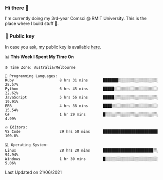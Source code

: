 ### Hi there 👋

I'm currently doing my 3rd-year Comsci @ RMIT University. This is the place where I build stuff 👀. 

### 🔑 Public key

In case you ask, my public key is available [here](https://public.auspham.dev/).

<!--START_SECTION:waka-->
📊 **This Week I Spent My Time On** 

```text
⌚︎ Time Zone: Australia/Melbourne

💬 Programming Languages: 
Ruby                     8 hrs 31 mins       ███████░░░░░░░░░░░░░░░░░░   28.57% 
Python                   6 hrs 45 mins       █████░░░░░░░░░░░░░░░░░░░░   22.62% 
JavaScript               5 hrs 56 mins       █████░░░░░░░░░░░░░░░░░░░░   19.91% 
ERB                      4 hrs 38 mins       ████░░░░░░░░░░░░░░░░░░░░░   15.54% 
C#                       1 hr 29 mins        █░░░░░░░░░░░░░░░░░░░░░░░░   4.99%

🔥 Editors: 
VS Code                  29 hrs 50 mins      █████████████████████████   100.0%

💻 Operating System: 
Linux                    28 hrs 20 mins      ███████████████████████░░   94.94% 
Windows                  1 hr 30 mins        █░░░░░░░░░░░░░░░░░░░░░░░░   5.06%

```


 Last Updated on 21/06/2021
<!--END_SECTION:waka-->

<!--
**rockmanvnx6/rockmanvnx6** is a ✨ _special_ ✨ repository because its `README.md` (this file) appears on your GitHub profile.

Here are some ideas to get you started:

- 🔭 I’m currently working on ...
- 🌱 I’m currently learning ...
- 👯 I’m looking to collaborate on ...
- 🤔 I’m looking for help with ...
- 💬 Ask me about ...
- 📫 How to reach me: ...
- 😄 Pronouns: ...
- ⚡ Fun fact: ...
-->
